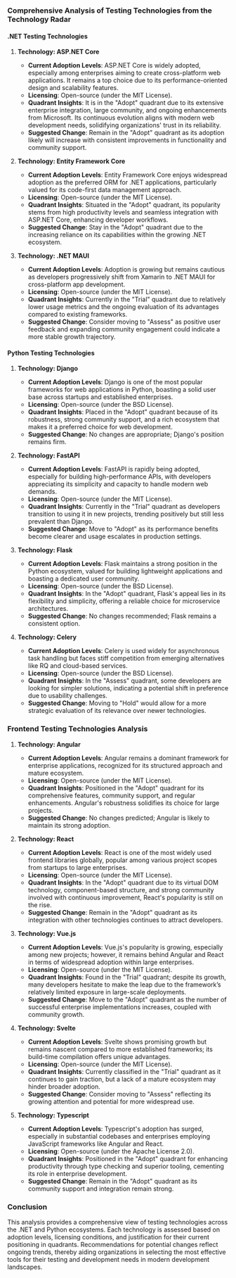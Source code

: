 ### Comprehensive Analysis of Testing Technologies from the Technology Radar

#### .NET Testing Technologies

1. **Technology: ASP.NET Core**
   - **Current Adoption Levels**: ASP.NET Core is widely adopted, especially among enterprises aiming to create cross-platform web applications. It remains a top choice due to its performance-oriented design and scalability features.
   - **Licensing**: Open-source (under the MIT License).
   - **Quadrant Insights**: It is in the "Adopt" quadrant due to its extensive enterprise integration, large community, and ongoing enhancements from Microsoft. Its continuous evolution aligns with modern web development needs, solidifying organizations' trust in its reliability.
   - **Suggested Change**: Remain in the "Adopt" quadrant as its adoption likely will increase with consistent improvements in functionality and community support.

2. **Technology: Entity Framework Core**
   - **Current Adoption Levels**: Entity Framework Core enjoys widespread adoption as the preferred ORM for .NET applications, particularly valued for its code-first data management approach.
   - **Licensing**: Open-source (under the MIT License).
   - **Quadrant Insights**: Situated in the "Adopt" quadrant, its popularity stems from high productivity levels and seamless integration with ASP.NET Core, enhancing developer workflows.
   - **Suggested Change**: Stay in the "Adopt" quadrant due to the increasing reliance on its capabilities within the growing .NET ecosystem.

3. **Technology: .NET MAUI**
   - **Current Adoption Levels**: Adoption is growing but remains cautious as developers progressively shift from Xamarin to .NET MAUI for cross-platform app development.
   - **Licensing**: Open-source (under the MIT License).
   - **Quadrant Insights**: Currently in the "Trial" quadrant due to relatively lower usage metrics and the ongoing evaluation of its advantages compared to existing frameworks.
   - **Suggested Change**: Consider moving to "Assess" as positive user feedback and expanding community engagement could indicate a more stable growth trajectory.

#### Python Testing Technologies

1. **Technology: Django**
   - **Current Adoption Levels**: Django is one of the most popular frameworks for web applications in Python, boasting a solid user base across startups and established enterprises.
   - **Licensing**: Open-source (under the BSD License).
   - **Quadrant Insights**: Placed in the "Adopt" quadrant because of its robustness, strong community support, and a rich ecosystem that makes it a preferred choice for web development.
   - **Suggested Change**: No changes are appropriate; Django's position remains firm.

2. **Technology: FastAPI**
   - **Current Adoption Levels**: FastAPI is rapidly being adopted, especially for building high-performance APIs, with developers appreciating its simplicity and capacity to handle modern web demands.
   - **Licensing**: Open-source (under the MIT License).
   - **Quadrant Insights**: Currently in the "Trial" quadrant as developers transition to using it in new projects, trending positively but still less prevalent than Django.
   - **Suggested Change**: Move to "Adopt" as its performance benefits become clearer and usage escalates in production settings.

3. **Technology: Flask**
   - **Current Adoption Levels**: Flask maintains a strong position in the Python ecosystem, valued for building lightweight applications and boasting a dedicated user community.
   - **Licensing**: Open-source (under the BSD License).
   - **Quadrant Insights**: In the "Adopt" quadrant, Flask's appeal lies in its flexibility and simplicity, offering a reliable choice for microservice architectures.
   - **Suggested Change**: No changes recommended; Flask remains a consistent option.

4. **Technology: Celery**
   - **Current Adoption Levels**: Celery is used widely for asynchronous task handling but faces stiff competition from emerging alternatives like RQ and cloud-based services.
   - **Licensing**: Open-source (under the BSD License).
   - **Quadrant Insights**: In the "Assess" quadrant, some developers are looking for simpler solutions, indicating a potential shift in preference due to usability challenges.
   - **Suggested Change**: Moving to "Hold" would allow for a more strategic evaluation of its relevance over newer technologies.

### Frontend Testing Technologies Analysis

1. **Technology: Angular**
   - **Current Adoption Levels**: Angular remains a dominant framework for enterprise applications, recognized for its structured approach and mature ecosystem.
   - **Licensing**: Open-source (under the MIT License).
   - **Quadrant Insights**: Positioned in the "Adopt" quadrant for its comprehensive features, community support, and regular enhancements. Angular's robustness solidifies its choice for large projects.
   - **Suggested Change**: No changes predicted; Angular is likely to maintain its strong adoption.

2. **Technology: React**
   - **Current Adoption Levels**: React is one of the most widely used frontend libraries globally, popular among various project scopes from startups to large enterprises.
   - **Licensing**: Open-source (under the MIT License).
   - **Quadrant Insights**: In the "Adopt" quadrant due to its virtual DOM technology, component-based structure, and strong community involved with continuous improvement, React's popularity is still on the rise.
   - **Suggested Change**: Remain in the "Adopt" quadrant as its integration with other technologies continues to attract developers.

3. **Technology: Vue.js**
   - **Current Adoption Levels**: Vue.js's popularity is growing, especially among new projects; however, it remains behind Angular and React in terms of widespread adoption within large enterprises.
   - **Licensing**: Open-source (under the MIT License).
   - **Quadrant Insights**: Found in the "Trial" quadrant; despite its growth, many developers hesitate to make the leap due to the framework’s relatively limited exposure in large-scale deployments.
   - **Suggested Change**: Move to the "Adopt" quadrant as the number of successful enterprise implementations increases, coupled with community growth.

4. **Technology: Svelte**
   - **Current Adoption Levels**: Svelte shows promising growth but remains nascent compared to more established frameworks; its build-time compilation offers unique advantages.
   - **Licensing**: Open-source (under the MIT License).
   - **Quadrant Insights**: Currently classified in the "Trial" quadrant as it continues to gain traction, but a lack of a mature ecosystem may hinder broader adoption.
   - **Suggested Change**: Consider moving to "Assess" reflecting its growing attention and potential for more widespread use.

5. **Technology: Typescript**
   - **Current Adoption Levels**: Typescript's adoption has surged, especially in substantial codebases and enterprises employing JavaScript frameworks like Angular and React.
   - **Licensing**: Open-source (under the Apache License 2.0).
   - **Quadrant Insights**: Positioned in the "Adopt" quadrant for enhancing productivity through type checking and superior tooling, cementing its role in enterprise development.
   - **Suggested Change**: Remain in the "Adopt" quadrant as its community support and integration remain strong.

### Conclusion
This analysis provides a comprehensive view of testing technologies across the .NET and Python ecosystems. Each technology is assessed based on adoption levels, licensing conditions, and justification for their current positioning in quadrants. Recommendations for potential changes reflect ongoing trends, thereby aiding organizations in selecting the most effective tools for their testing and development needs in modern development landscapes.